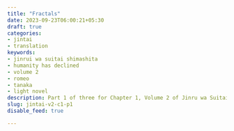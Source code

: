 ```yaml
---
title: "Fractals"
date: 2023-09-23T06:00:21+05:30
draft: true
categories:
- jintai
- translation
keywords:
- jinrui wa suitai shimashita
- humanity has declined
- volume 2
- romeo
- tanaka
- light novel
description: Part 1 of three for Chapter 1, Volume 2 of Jinru wa Suitai Shimashita.
slug: jintai-v2-c1-p1
disable_feed: true

---
```



